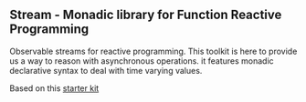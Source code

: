 ## Stream - Monadic library for Function Reactive Programming

Observable streams for reactive programming. This toolkit is here to provide us a way to reason with asynchronous operations.
it features monadic declarative syntax to deal with time varying values.


Based on this [starter kit](https://github.com/nissoh/wp-ts-ava)
